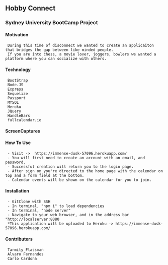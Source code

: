 ## Hobby Connect

### Sydney University BootCamp Project 

#### Motivation
     During this time of disconnect we wanted to create an applicaiton that bridges the gap between like minded people. 
     If you are into chess, a movie lover, joggers, bowlers we wanted a platform where you can socialize with others.  

#### Technology
     BootStrap
     Node.JS
     Express
     Sequelize
     Passport
     MYSQL
     Heroku
     JQuery
     HandleBars
     fullcalendar.io
     
#### ScreenCaptures

#### How To Use
     - Visit ->  https://immense-dusk-57096.herokuapp.com/
     - You will first need to create an account with an email, and password. 
     - Successful creation will return you to the login page. 
     - After sign on you're directed to the home page with the calendar on top and a form field at the bottom.
     - Calendar events will be shown on the calendar for you to join.

#### Installation
     - GitClone with SSH
     - In terminal, "npm i" to load dependencies
     - In terminal, "node server"
     - Navigate to your web browser, and in the address bar "http://localserver:8080
     *This application will be uploaded to Heroku -> https://immense-dusk-57096.herokuapp.com/
     
#### Contributers
     Tarmity Flassman
     Alvaro Fernandes
     Carlo Cardona


